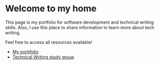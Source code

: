 # Welcome to my home

This page is my portfolio for software development and technical writing skills. Also, I use this place to share information to learn more about tech writing.

Feel free to access all resources available!

- [My portifolio](portifolio/tech-writing.md)
- [Technical Writing study group](study-group/notes.md)

